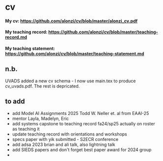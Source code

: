 # cv

#### My cv: https://github.com/alonzi/cv/blob/master/alonzi_cv.pdf
#### My teaching record: https://github.com/alonzi/cv/blob/master/teaching-record.md
#### My teaching statement: https://github.com/alonzi/cv/blob/master/teaching-statement.md

## n.b.
UVADS added a new cv schema - I now use main.tex to produce cv_uvads.pdf. The rest is depricated.

## to add

* add Model AI Assignments 2025 Todd W. Neller et. al from EAAI-25
* mentor Layla, Madelyn, Eric
* add systems capstone to teaching record fa24/sp25 actually on roster as teaching it
* update teaching record with orientations and workshops
* specs paper with yik submitted - S2ECR conference
* add adsa 2023 brian and ali talk, also lightning talk
* add SIEDS papers and don't forget best paper award for 2024 group
* 
